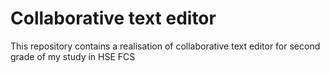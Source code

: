 # Collaborative text editor
This repository contains a realisation of collaborative text editor for second grade of my study in HSE FCS
